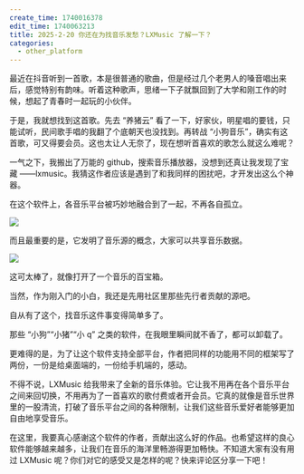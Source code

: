 ```yaml
---
create_time: 1740016378
edit_time: 1740063213
title: 2025-2-20 你还在为找音乐发愁？LXMusic 了解一下？
categories:
  - other_platform
---
```



最近在抖音听到一首歌，本是很普通的歌曲，但是经过几个老男人的嗓音唱出来后，感觉特别有韵味。听着这种歌声，思绪一下子就飘回到了大学和刚工作的时候，想起了青春时一起玩的小伙伴。

于是，我就想找到这首歌。先去 “养猪云” 看了一下，好家伙，明星唱的要钱，只能试听，民间歌手唱的我翻了个底朝天也没找到。再转战 “小狗音乐”，确实有这首歌，可又得要会员。这也太让人无奈了，现在想听首喜欢的歌怎么就这么难呢？

一气之下，我搬出了万能的 github，搜索音乐播放器，没想到还真让我发现了宝藏 ——lxmusic。我猜这作者应该是遇到了和我同样的困扰吧，才开发出这么个神器。

在这个软件上，各音乐平台被巧妙地融合到了一起，不再各自孤立。

<img src="/assets/QYxebnYmvoVY4wxKYnAceeqdnie.png" src-width="434" class="markdown-img m-auto" src-height="33" align="center"/>

而且最重要的是，它发明了音乐源的概念，大家可以共享音乐数据。

<img src="/assets/P7uibGAz2ogQSYxXdCVc8LnKnae.png" src-width="598" class="markdown-img m-auto" src-height="266" align="center"/>

这可太棒了，就像打开了一个音乐的百宝箱。

当然，作为刚入门的小白，我还是先用社区里那些先行者贡献的源吧。

自从有了这个，找音乐这件事变得简单多了。

那些 “小狗”“小猪”“小 q” 之类的软件，在我眼里瞬间就不香了，都可以卸载了。

更难得的是，为了让这个软件支持全部平台，作者把同样的功能用不同的框架写了两份，一份是给桌面端的，一份给手机端的，感动。

不得不说，LXMusic 给我带来了全新的音乐体验。它让我不用再在各个音乐平台之间来回切换，不用再为了一首喜欢的歌付费或者开会员。它真的就像是音乐世界里的一股清流，打破了音乐平台之间的各种限制，让我们这些音乐爱好者能够更加自由地享受音乐。

在这里，我要真心感谢这个软件的作者，贡献出这么好的作品。也希望这样的良心软件能够越来越多，让我们在音乐的海洋里畅游得更加畅快。不知道大家有没有用过 LXMusic 呢？你们对它的感受又是怎样的呢？快来评论区分享一下吧！

 

